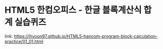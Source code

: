 # HTML5 한컴오피스 - 한글 블록계산식 합계 실습퀴즈

link: https://jhyoon97.github.io/HTML5-hancom-program-block-calculation-practice/01_01.html
